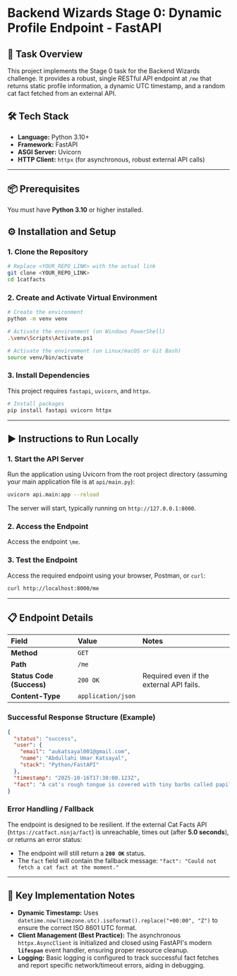 # Backend Wizards Stage 0: Dynamic Profile Endpoint - FastAPI

## 🎯 Task Overview

This project implements the Stage 0 task for the Backend Wizards challenge. It provides a robust, single RESTful API endpoint at `/me` that returns static profile information, a dynamic UTC timestamp, and a random cat fact fetched from an external API.

## 🛠️ Tech Stack

  * **Language:** Python 3.10+
  * **Framework:** FastAPI
  * **ASGI Server:** Uvicorn
  * **HTTP Client:** `httpx` (for asynchronous, robust external API calls)

-----

## 📦 Prerequisites

You must have **Python 3.10** or higher installed.

## ⚙️ Installation and Setup

### 1\. Clone the Repository

```bash
# Replace <YOUR_REPO_LINK> with the actual link
git clone <YOUR_REPO_LINK>
cd 1catfacts
```

### 2\. Create and Activate Virtual Environment

```bash
# Create the environment
python -m venv venv

# Activate the environment (on Windows PowerShell)
.\venv\Scripts\Activate.ps1

# Activate the environment (on Linux/macOS or Git Bash)
source venv/bin/activate
```

### 3\. Install Dependencies

This project requires `fastapi`, `uvicorn`, and `httpx`.

```bash
# Install packages
pip install fastapi uvicorn httpx
```

-----

## ▶️ Instructions to Run Locally

### 1\. Start the API Server

Run the application using Uvicorn from the root project directory (assuming your main application file is at `api/main.py`):

```bash
uvicorn api.main:app --reload
```

The server will start, typically running on `http://127.0.0.1:8000`.

### 2\. Access the Endpoint

Access the  endpoint `\me`.


### 3\. Test the Endpoint

Access the required endpoint using your browser, Postman, or `curl`:

```bash
curl http://localhost:8000/me
```

-----

## 📋 Endpoint Details

| Field | Value | Notes |
| :--- | :--- | :--- |
| **Method** | `GET` |
| **Path** | `/me` |
| **Status Code (Success)** | `200 OK` | Required even if the external API fails. |
| **Content-Type** | `application/json` |

### **Successful Response Structure (Example)**

```json
{
  "status": "success",
  "user": {
    "email": "aukatsayal001@gmail.com",
    "name": "Abdullahi Umar Katsayal",
    "stack": "Python/FastAPI"
  },
  "timestamp": "2025-10-16T17:30:00.123Z",
  "fact": "A cat's rough tongue is covered with tiny barbs called papillae."
}
```

### **Error Handling / Fallback**

The endpoint is designed to be resilient. If the external Cat Facts API (`https://catfact.ninja/fact`) is unreachable, times out (after **5.0 seconds**), or returns an error status:

  * The endpoint will still return a **`200 OK`** status.
  * The `fact` field will contain the fallback message:
    `"fact": "Could not fetch a cat fact at the moment."`

-----

## 🔑 Key Implementation Notes

  * **Dynamic Timestamp:** Uses `datetime.now(timezone.utc).isoformat().replace("+00:00", "Z")` to ensure the correct ISO 8601 UTC format.
  * **Client Management (Best Practice):** The asynchronous `httpx.AsyncClient` is initialized and closed using FastAPI's modern **`lifespan`** event handler, ensuring proper resource cleanup.
  * **Logging:** Basic logging is configured to track successful fact fetches and report specific network/timeout errors, aiding in debugging.